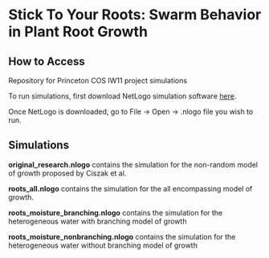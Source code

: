 # Stick To Your Roots: Swarm Behavior in Plant Root Growth

## How to Access

Repository for Princeton COS IW11 project simulations

To run simulations, first download NetLogo simulation software [here](https://ccl.northwestern.edu/netlogo/download.shtml).

Once NetLogo is downloaded, go to File -> Open -> .nlogo file you wish to run.

## Simulations

**original_research.nlogo** contains the simulation for the non-random model of growth proposed by Ciszak et al.

**roots_all.nlogo** contains the simulation for the all encompassing model of growth.

**roots_moisture_branching.nlogo** contains the simulation for the heterogeneous water with branching model of growth

**roots_moisture_nonbranching.nlogo** contains the simulation for the heterogeneous water without branching model of growth
